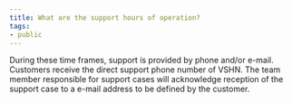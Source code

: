 ```yaml
---
title: What are the support hours of operation?
tags:
- public
---
```

During these time frames, support is provided by phone and/or e-mail. Customers receive the direct support phone number of VSHN. The team member responsible for support cases will acknowledge reception of the support case to a e-mail address to be defined by the customer.
